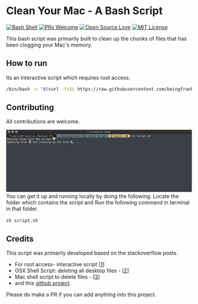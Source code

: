 # Clean Your Mac - A Bash Script

[![Bash Shell](https://badges.frapsoft.com/bash/v1/bash.png?v=103)](#) [![PRs Welcome](https://img.shields.io/badge/PRs-welcome-brightgreen.svg?style=flat-square)](https://github.com/beingfranklin/Clean-Your-Mac/pulls) [![Open Source Love](https://camo.githubusercontent.com/cbd785635328810304475bfe9d9ef74bd157b333/68747470733a2f2f6261646765732e66726170736f66742e636f6d2f6f732f76332f6f70656e2d736f757263652e7376673f763d313032)](#) [![MIT License](https://camo.githubusercontent.com/3b6539ac63635dcdd5579173803e560aadb0c094/68747470733a2f2f6261646765732e66726170736f66742e636f6d2f6f732f6d69742f6d69742e706e673f763d313033)](https://github.com/beingfranklin/Clean-Your-Mac/blob/master/LICENSE)

This bash script was primarily built to clean up the chunks of files that has been clogging your Mac's memory.

## How to run

Its an interactive script which requires root access. 

```bash
/bin/bash -c "$(curl -fsSL https://raw.githubusercontent.com/beingfranklin/Clean-Your-Mac/master/script.sh)"
```

## Contributing

All contributions are welcome.

![Running the Script in the terminal.](https://raw.githubusercontent.com/beingfranklin/Clean-Your-Mac/master/screenshots/Running%20Script.png)
You can get it up and running locally by doing the following. Locate the folder which contains the script and Run the following command in terminal in that folder.

`sh script.sh`

## Credits

This script was primarily developed based on the stackoverflow posts.

* For root access- interactive script [[1](https://serverfault.com/questions/226386/wget-a-script-and-run-it)] 
* OSX Shell Script: deleting all desktop files - [[2](https://stackoverflow.com/questions/7688614/osx-shell-script-deleting-all-desktop-files)]
* Mac shell script to delete files - [[3](https://stackoverflow.com/questions/51718727/mac-shell-script-to-delete-files)] 
* and this [github project](https://github.com/ajkblue/clean-my-mac/).

Please do make a PR if you can add anything into this project.
